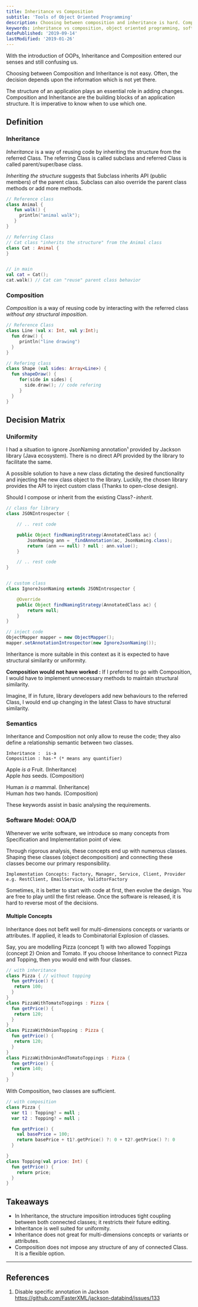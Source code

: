 ```yaml
---
title: Inheritance vs Composition
subtitle: 'Tools of Object Oriented Programming'
description: Choosing between composition and inheritance is hard. Composition and Inheritance are the building blocks of an application structure. It is imperative to know when to use which one.
keywords: inheritance vs composition, object oriented programming, software engineering, inheritance, composition, inheritance in java, inheritance in kotlin
datePublished: '2019-09-14'
lastModified: '2019-01-26'
---
```


With the introduction of OOPs, Inheritance and Composition entered our senses and still confusing us.

Choosing between Composition and Inheritance is not easy. Often, the decision depends upon the information which is not yet there.

The structure of an application plays an essential role in adding changes. Composition and Inheritance are the building blocks of an application structure. It is imperative to know when to use which one.

## Definition

### Inheritance

_Inheritance_ is a way of reusing code by inheriting the structure from the referred Class. The referring Class is called subclass and referred Class is called parent/super/base class.

_Inheriting the structure_ suggests that Subclass inherits API (public members) of the parent class. Subclass can also override the parent class methods or add more methods.

```kotlin
// Reference class
class Animal {
   fun walk() {
     println("animal walk");
   }
}

// Referring Class
// Cat class "inherits the structure" from the Animal class
class Cat : Animal {
}


// in main
val cat = Cat();
cat.walk() // Cat can "reuse" parent class behavior
```

### Composition

_Composition_ is a way of reusing code by interacting with the referred class _without any structural imposition_.

```kotlin
// Reference Class
class Line (val x: Int, val y:Int);
  fun draw() {
     println("line drawing")
  }
}

// Refering class
class Shape (val sides: Array<Line>) {
  fun shapeDraw() {
     for(side in sides) {
       side.draw(); // code refering
     }
  }
}
```

## Decision Matrix

### Uniformity

I had a situation to ignore JsonNaming annotation¹ provided by Jackson library (Java ecosystem). There is no direct API provided by the library to facilitate the same.

A possible solution to have a new class dictating the desired functionality and injecting the new class object to the library. Luckily, the chosen library provides the API to inject custom class (Thanks to open-close design).

Should I compose or inherit from the existing Class? - *inherit*.

```java
// class for library
class JSONIntrospector {

    // .. rest code

    public Object findNamingStrategy(AnnotatedClass ac) {
        JsonNaming ann = _findAnnotation(ac, JsonNaming.class);
        return (ann == null) ? null : ann.value();
    }

    // .. rest code
}


// custom class
class IgnoreJsonNaming extends JSONIntrospector {

    @Override
    public Object findNamingStrategy(AnnotatedClass ac) {
        return null;
    }
}

// inject code
ObjectMapper mapper = new ObjectMapper();
mapper.setAnnotationIntrospector(new IgnoreJsonNaming());

```

Inheritance is more suitable in this context as it is expected to have structural similarity or uniformity.

**Composition would not have worked :**
If I preferred to go with Composition, I would have to implement unnecessary methods to maintain structural similarity.

Imagine, If in future, library developers add new behaviours to the referred Class, I would end up changing in the latest Class to have structural similarity.

### Semantics

Inheritance and Composition not only allow to reuse the code; they also define a relationship semantic between two classes.

```
Inheritance :  is-a
Composition : has-* (* means any quantifier)
```

Apple _is a_ Fruit. (Inheritance)  
Apple _has_ seeds. (Composition)

Human _is a_ mammal. (Inheritance)  
Human _has_ two hands. (Composition)

These keywords assist in basic analysing the requirements.

### Software Model: OOA/D

Whenever we write software, we introduce so many concepts from Specification and Implementation point of view.

Through rigorous analysis, these concepts end up with numerous classes. Shaping these classes (object decomposition) and connecting these classes become our primary responsibility.

```
Implementation Concepts: Factory, Manager, Service, Client, Provider
e.g. RestClient, EmailService, ValidtorFactory
```

Sometimes, it is better to start with code at first, then evolve the design. You are free to play until the first release. Once the software is released, it is hard to reverse most of the decisions.

#### Multiple Concepts

Inheritance does not befit well for multi-dimensions concepts or variants or attributes. If applied, it leads to Combinatorial Explosion of classes.

Say, you are modelling Pizza (concept 1) with two allowed Toppings (concept 2) Onion and Tomato. If you choose Inheritance to connect Pizza and Topping, then you would end with four classes.

```kotlin
// with inheritance
class Pizza { // without topping
  fun getPrice() {
   return 100;
  }
}
class PizzaWithTomatoToppings : Pizza {
  fun getPrice() {
   return 120;
  }
}
class PizzaWithOnionTopping : Pizza {
  fun getPrice() {
   return 120;
  }
}
class PizzaWithOnionAndTomatoToppings : Pizza {
  fun getPrice() {
   return 140;
  }
}
```

With Composition, two classes are sufficient.

```kotlin
// with composition
class Pizza {
  var t1 : Topping? = null ;
  var t2 : Topping? = null ;

  fun getPrice() {
    val basePrice = 100;
    return basePrice + t1?.getPrice() ?: 0 + t2?.getPrice() ?: 0
  }

}
class Topping(val price: Int) {
  fun getPrice() {
    return price;
  }
}
```

## Takeaways

- In Inheritance, the structure imposition introduces tight coupling between both connected classes; it restricts their future editing.
- Inheritance is well suited for uniformity.
- Inheritance does not great for multi-dimensions concepts or variants or attributes.
- Composition does not impose any structure of any of connected Class. It is a flexible option.

---

## References

1. Disable specific annotation in Jackson  
   https://github.com/FasterXML/jackson-databind/issues/133
